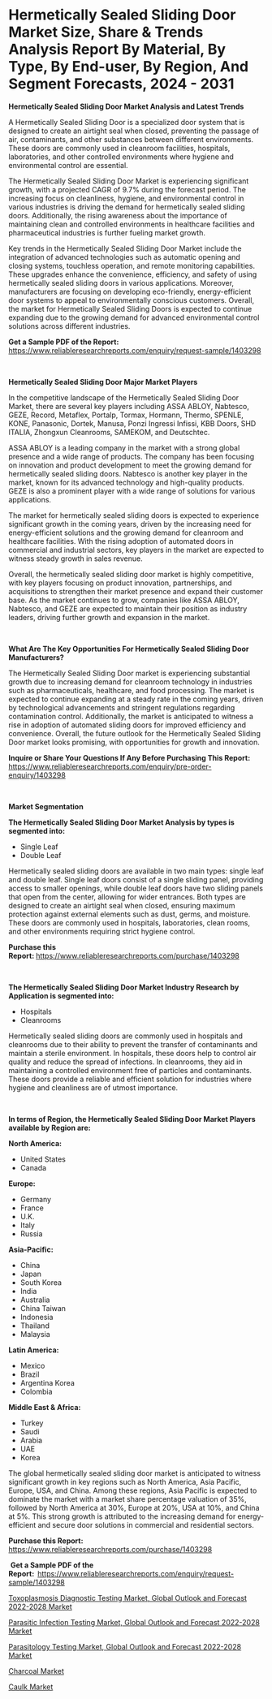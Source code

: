 <p><h1>Hermetically Sealed Sliding Door Market Size, Share & Trends Analysis Report By Material, By Type, By End-user, By Region, And Segment Forecasts, 2024 - 2031</h1></p><p><strong>Hermetically Sealed Sliding Door Market Analysis and Latest Trends</strong></p>
<p><p>A Hermetically Sealed Sliding Door is a specialized door system that is designed to create an airtight seal when closed, preventing the passage of air, contaminants, and other substances between different environments. These doors are commonly used in cleanroom facilities, hospitals, laboratories, and other controlled environments where hygiene and environmental control are essential.</p><p>The Hermetically Sealed Sliding Door Market is experiencing significant growth, with a projected CAGR of 9.7% during the forecast period. The increasing focus on cleanliness, hygiene, and environmental control in various industries is driving the demand for hermetically sealed sliding doors. Additionally, the rising awareness about the importance of maintaining clean and controlled environments in healthcare facilities and pharmaceutical industries is further fueling market growth.</p><p>Key trends in the Hermetically Sealed Sliding Door Market include the integration of advanced technologies such as automatic opening and closing systems, touchless operation, and remote monitoring capabilities. These upgrades enhance the convenience, efficiency, and safety of using hermetically sealed sliding doors in various applications. Moreover, manufacturers are focusing on developing eco-friendly, energy-efficient door systems to appeal to environmentally conscious customers. Overall, the market for Hermetically Sealed Sliding Doors is expected to continue expanding due to the growing demand for advanced environmental control solutions across different industries.</p></p>
<p><strong>Get a Sample PDF of the Report:&nbsp;</strong> <a href="https://www.reliableresearchreports.com/enquiry/request-sample/1403298">https://www.reliableresearchreports.com/enquiry/request-sample/1403298</a></p>
<p>&nbsp;</p>
<p><strong>Hermetically Sealed Sliding Door Major Market Players</strong></p>
<p><p>In the competitive landscape of the Hermetically Sealed Sliding Door Market, there are several key players including ASSA ABLOY, Nabtesco, GEZE, Record, Metaflex, Portalp, Tormax, Hormann, Thermo, SPENLE, KONE, Panasonic, Dortek, Manusa, Ponzi Ingressi Infissi, KBB Doors, SHD ITALIA, Zhongxun Cleanrooms, SAMEKOM, and Deutschtec.</p><p>ASSA ABLOY is a leading company in the market with a strong global presence and a wide range of products. The company has been focusing on innovation and product development to meet the growing demand for hermetically sealed sliding doors. Nabtesco is another key player in the market, known for its advanced technology and high-quality products. GEZE is also a prominent player with a wide range of solutions for various applications.</p><p>The market for hermetically sealed sliding doors is expected to experience significant growth in the coming years, driven by the increasing need for energy-efficient solutions and the growing demand for cleanroom and healthcare facilities. With the rising adoption of automated doors in commercial and industrial sectors, key players in the market are expected to witness steady growth in sales revenue.</p><p>Overall, the hermetically sealed sliding door market is highly competitive, with key players focusing on product innovation, partnerships, and acquisitions to strengthen their market presence and expand their customer base. As the market continues to grow, companies like ASSA ABLOY, Nabtesco, and GEZE are expected to maintain their position as industry leaders, driving further growth and expansion in the market.</p></p>
<p>&nbsp;</p>
<p><strong>What Are The Key Opportunities For Hermetically Sealed Sliding Door Manufacturers?</strong></p>
<p><p>The Hermetically Sealed Sliding Door market is experiencing substantial growth due to increasing demand for cleanroom technology in industries such as pharmaceuticals, healthcare, and food processing. The market is expected to continue expanding at a steady rate in the coming years, driven by technological advancements and stringent regulations regarding contamination control. Additionally, the market is anticipated to witness a rise in adoption of automated sliding doors for improved efficiency and convenience. Overall, the future outlook for the Hermetically Sealed Sliding Door market looks promising, with opportunities for growth and innovation.</p></p>
<p><strong>Inquire or Share Your Questions If Any Before Purchasing This Report:</strong> <a href="https://www.reliableresearchreports.com/enquiry/pre-order-enquiry/1403298">https://www.reliableresearchreports.com/enquiry/pre-order-enquiry/1403298</a></p>
<p>&nbsp;</p>
<p><strong>Market Segmentation</strong></p>
<p><strong>The Hermetically Sealed Sliding Door Market Analysis by types is segmented into:</strong></p>
<p><ul><li>Single Leaf</li><li>Double Leaf</li></ul></p>
<p><p>Hermetically sealed sliding doors are available in two main types: single leaf and double leaf. Single leaf doors consist of a single sliding panel, providing access to smaller openings, while double leaf doors have two sliding panels that open from the center, allowing for wider entrances. Both types are designed to create an airtight seal when closed, ensuring maximum protection against external elements such as dust, germs, and moisture. These doors are commonly used in hospitals, laboratories, clean rooms, and other environments requiring strict hygiene control.</p></p>
<p><strong>Purchase this Report:&nbsp;</strong><a href="https://www.reliableresearchreports.com/purchase/1403298">https://www.reliableresearchreports.com/purchase/1403298</a></p>
<p>&nbsp;</p>
<p><strong>The Hermetically Sealed Sliding Door Market Industry Research by Application is segmented into:</strong></p>
<p><ul><li>Hospitals</li><li>Cleanrooms</li></ul></p>
<p><p>Hermetically sealed sliding doors are commonly used in hospitals and cleanrooms due to their ability to prevent the transfer of contaminants and maintain a sterile environment. In hospitals, these doors help to control air quality and reduce the spread of infections. In cleanrooms, they aid in maintaining a controlled environment free of particles and contaminants. These doors provide a reliable and efficient solution for industries where hygiene and cleanliness are of utmost importance.</p></p>
<p>&nbsp;</p>
<p><strong>In terms of Region, the Hermetically Sealed Sliding Door Market Players available by Region are:</strong></p>
<p>
    <p> <strong> North America: </strong>
        <ul>
            <li>United States</li>
            <li>Canada</li>
        </ul>
        </p> 
    <p> <strong> Europe: </strong>
        <ul>
            <li>Germany</li>
            <li>France</li>
            <li>U.K.</li>
            <li>Italy</li>
            <li>Russia</li>
        </ul>
        </p> 
    <p> <strong> Asia-Pacific: </strong>
        <ul>
            <li>China</li>
            <li>Japan</li>
            <li>South Korea</li>
            <li>India</li>
            <li>Australia</li>
            <li>China Taiwan</li>
            <li>Indonesia</li>
            <li>Thailand</li>
            <li>Malaysia</li>
        </ul>
        </p> 
    <p> <strong> Latin America: </strong>
        <ul>
            <li>Mexico</li>
            <li>Brazil</li>
            <li>Argentina Korea</li>
            <li>Colombia</li>
        </ul>
        </p> 
    <p> <strong> Middle East & Africa: </strong>
        <ul>
            <li>Turkey</li>
            <li>Saudi</li>
            <li>Arabia</li>
            <li>UAE</li>
            <li>Korea</li>
        </ul>
    </p>
    </p>
<p><p>The global hermetically sealed sliding door market is anticipated to witness significant growth in key regions such as North America, Asia Pacific, Europe, USA, and China. Among these regions, Asia Pacific is expected to dominate the market with a market share percentage valuation of 35%, followed by North America at 30%, Europe at 20%, USA at 10%, and China at 5%. This strong growth is attributed to the increasing demand for energy-efficient and secure door solutions in commercial and residential sectors.</p></p>
<p><strong>Purchase this Report: </strong><a href="https://www.reliableresearchreports.com/purchase/1403298">https://www.reliableresearchreports.com/purchase/1403298</a></p>
<p>&nbsp;<strong>Get a Sample PDF of the Report:&nbsp;&nbsp;</strong><a href="https://www.reliableresearchreports.com/enquiry/request-sample/1403298">https://www.reliableresearchreports.com/enquiry/request-sample/1403298</a></p>
<p><strong></strong></p>
<p><p><a href="https://fuschia-pecorino-a6d.notion.site/Toxoplasmosis-Diagnostic-Testing-Market-Global-Outlook-and-Forecast-2022-2028-Market-Share-Market-84318d5f093846e782bcd0667b5e5fd4">Toxoplasmosis Diagnostic Testing Market, Global Outlook and Forecast 2022-2028 Market</a></p><p><a href="https://simplistic-meeting-7ee.notion.site/Parasitic-Infection-Testing-Market-Global-Outlook-and-Forecast-2022-2028-Market-Size-2024-2031-Gl-2e103411a9a6465f9d4b1196a0440f0f">Parasitic Infection Testing Market, Global Outlook and Forecast 2022-2028 Market</a></p><p><a href="https://five-trouble-98a.notion.site/Parasitology-Testing-Market-Global-Outlook-and-Forecast-2022-2028-Market-Provides-a-Comprehensive-A-33868c905f0d48b09e1d3b0505a33776">Parasitology Testing Market, Global Outlook and Forecast 2022-2028 Market</a></p><p><a href="https://view.publitas.com/reportprime-1/charcoal-market-centers-on-aspects-such-as-market-growth-market-share-market-opportunity-and-projected-forecasts-spanning-from-2024-to-2031/">Charcoal Market</a></p><p><a href="https://view.publitas.com/reportprime-1/caulk-market-provides-a-comprehensive-analysis-including-a-macro-overview-of-the-market-as-well-as-micro-details-such-as-market-size-and-competitive-landscape/">Caulk Market</a></p></p>